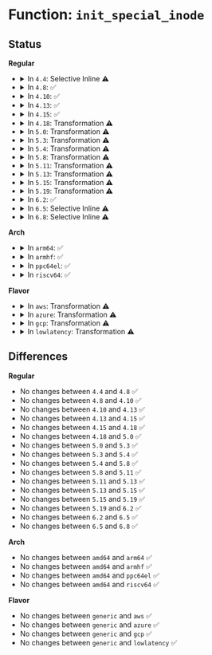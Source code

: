 # Function: <code>init_special_inode</code>

## Status
<b>Regular</b>
<ul>
<li>
<details>
<summary>In <code>4.4</code>: Selective Inline ⚠️</summary>

```c
void init_special_inode(struct inode *inode, umode_t mode, dev_t rdev);
```

**Collision:** Unique Global

**Inline:** Selective

**Transformation:** False

**Instances:**

```
In fs/inode.c (ffffffff81227960)
Location: fs/inode.c:1909
Inline: True
Direct callers:
  - mm/shmem.c:shmem_get_inode
  - fs/devpts/inode.c:devpts_mount
  - fs/devpts/inode.c:devpts_pty_new
  - fs/ext4/inode.c:ext4_iget
  - fs/ext4/inode.c:ext4_iget
  - fs/ext4/namei.c:ext4_mknod
  - fs/ext4/namei.c:ext4_rename
  - fs/ramfs/inode.c:ramfs_get_inode
  - fs/hugetlbfs/inode.c:hugetlbfs_get_inode
  - fs/ecryptfs/inode.c:ecryptfs_inode_set
  - fs/fuse/inode.c:fuse_iget
  - security/selinux/selinuxfs.c:sel_fill_super
```
**Symbols:**

```
ffffffff81227960-ffffffff812279d5: init_special_inode (STB_GLOBAL)
```
</details>
</li>
<li>
<details>
<summary>In <code>4.8</code>: ✅</summary>

```c
void init_special_inode(struct inode *inode, umode_t mode, dev_t rdev);
```

**Collision:** Unique Global

**Inline:** No

**Transformation:** False

**Instances:**

```
In fs/inode.c (ffffffff8124fea0)
Location: fs/inode.c:1926
Inline: False
Direct callers:
  - mm/shmem.c:shmem_get_inode
  - fs/devpts/inode.c:devpts_pty_new
  - fs/devpts/inode.c:devpts_mount
  - fs/ext4/inode.c:ext4_iget
  - fs/ext4/inode.c:ext4_iget
  - fs/ext4/namei.c:ext4_rename
  - fs/ext4/namei.c:ext4_mknod
  - fs/squashfs/inode.c:squashfs_read_inode
  - fs/squashfs/inode.c:squashfs_read_inode
  - fs/squashfs/inode.c:squashfs_read_inode
  - fs/squashfs/inode.c:squashfs_read_inode
  - fs/ramfs/inode.c:ramfs_get_inode
  - fs/hugetlbfs/inode.c:hugetlbfs_get_inode
  - fs/ecryptfs/inode.c:ecryptfs_inode_set
  - fs/fuse/inode.c:fuse_iget
  - security/selinux/selinuxfs.c:sel_fill_super
```
**Symbols:**

```
ffffffff8124fea0-ffffffff8124ff15: init_special_inode (STB_GLOBAL)
```
</details>
</li>
<li>
<details>
<summary>In <code>4.10</code>: ✅</summary>

```c
void init_special_inode(struct inode *inode, umode_t mode, dev_t rdev);
```

**Collision:** Unique Global

**Inline:** No

**Transformation:** False

**Instances:**

```
In fs/inode.c (ffffffff81262dc0)
Location: fs/inode.c:1976
Inline: False
Direct callers:
  - mm/shmem.c:shmem_get_inode
  - fs/devpts/inode.c:devpts_pty_new
  - fs/ext4/inode.c:ext4_iget
  - fs/ext4/inode.c:ext4_iget
  - fs/ext4/namei.c:ext4_rename
  - fs/ext4/namei.c:ext4_mknod
  - fs/squashfs/inode.c:squashfs_read_inode
  - fs/squashfs/inode.c:squashfs_read_inode
  - fs/squashfs/inode.c:squashfs_read_inode
  - fs/squashfs/inode.c:squashfs_read_inode
  - fs/ramfs/inode.c:ramfs_get_inode
  - fs/hugetlbfs/inode.c:hugetlbfs_get_inode
  - fs/ecryptfs/inode.c:ecryptfs_inode_set
  - fs/fuse/inode.c:fuse_iget
  - security/selinux/selinuxfs.c:sel_fill_super
```
**Symbols:**

```
ffffffff81262dc0-ffffffff81262e35: init_special_inode (STB_GLOBAL)
```
</details>
</li>
<li>
<details>
<summary>In <code>4.13</code>: ✅</summary>

```c
void init_special_inode(struct inode *inode, umode_t mode, dev_t rdev);
```

**Collision:** Unique Global

**Inline:** No

**Transformation:** False

**Instances:**

```
In fs/inode.c (ffffffff81270660)
Location: fs/inode.c:1966
Inline: False
Direct callers:
  - mm/shmem.c:shmem_get_inode
  - fs/devpts/inode.c:devpts_pty_new
  - fs/ext4/inode.c:ext4_iget
  - fs/ext4/inode.c:ext4_iget
  - fs/ext4/namei.c:ext4_rename
  - fs/ext4/namei.c:ext4_mknod
  - fs/squashfs/inode.c:squashfs_read_inode
  - fs/squashfs/inode.c:squashfs_read_inode
  - fs/squashfs/inode.c:squashfs_read_inode
  - fs/squashfs/inode.c:squashfs_read_inode
  - fs/ramfs/inode.c:ramfs_get_inode
  - fs/hugetlbfs/inode.c:hugetlbfs_get_inode
  - fs/ecryptfs/inode.c:ecryptfs_inode_set
  - fs/fuse/inode.c:fuse_iget
  - security/selinux/selinuxfs.c:sel_fill_super
```
**Symbols:**

```
ffffffff81270660-ffffffff812706d6: init_special_inode (STB_GLOBAL)
```
</details>
</li>
<li>
<details>
<summary>In <code>4.15</code>: ✅</summary>

```c
void init_special_inode(struct inode *inode, umode_t mode, dev_t rdev);
```

**Collision:** Unique Global

**Inline:** No

**Transformation:** False

**Instances:**

```
In fs/inode.c (ffffffff81292fa0)
Location: fs/inode.c:1979
Inline: False
Direct callers:
  - mm/shmem.c:shmem_get_inode
  - fs/devpts/inode.c:devpts_pty_new
  - fs/ext4/inode.c:ext4_iget
  - fs/ext4/inode.c:ext4_iget
  - fs/ext4/namei.c:ext4_rename
  - fs/ext4/namei.c:ext4_mknod
  - fs/squashfs/inode.c:squashfs_read_inode
  - fs/squashfs/inode.c:squashfs_read_inode
  - fs/squashfs/inode.c:squashfs_read_inode
  - fs/squashfs/inode.c:squashfs_read_inode
  - fs/ramfs/inode.c:ramfs_get_inode
  - fs/hugetlbfs/inode.c:hugetlbfs_get_inode
  - fs/ecryptfs/inode.c:ecryptfs_inode_set
  - fs/fuse/inode.c:fuse_iget
  - security/selinux/selinuxfs.c:sel_fill_super
```
**Symbols:**

```
ffffffff81292fa0-ffffffff81293016: init_special_inode (STB_GLOBAL)
```
</details>
</li>
<li>
<details>
<summary>In <code>4.18</code>: Transformation ⚠️</summary>

```c
void init_special_inode(struct inode *inode, umode_t mode, dev_t rdev);
```

**Collision:** Unique Global

**Inline:** No

**Transformation:** True

**Instances:**

```
In fs/inode.c (0)
Location: fs/inode.c:1971
Inline: False
Direct callers:
  - mm/shmem.c:shmem_get_inode
  - fs/devpts/inode.c:devpts_pty_new
  - fs/ext4/inode.c:ext4_iget
  - fs/ext4/inode.c:ext4_iget
  - fs/ext4/namei.c:ext4_rename
  - fs/ext4/namei.c:ext4_mknod
  - fs/squashfs/inode.c:squashfs_read_inode
  - fs/squashfs/inode.c:squashfs_read_inode
  - fs/squashfs/inode.c:squashfs_read_inode
  - fs/squashfs/inode.c:squashfs_read_inode
  - fs/ramfs/inode.c:ramfs_get_inode
  - fs/hugetlbfs/inode.c:hugetlbfs_get_inode
  - fs/ecryptfs/inode.c:ecryptfs_inode_set
  - fs/fuse/inode.c:fuse_iget
  - security/selinux/selinuxfs.c:sel_fill_super
  - security/apparmor/apparmorfs.c:aa_create_aafs
```
**Symbols:**

```
ffffffff812baddd-ffffffff812bae00: init_special_inode.cold.34 (STB_LOCAL)
ffffffff812b8ac0-ffffffff812b8b1a: init_special_inode (STB_GLOBAL)
```
</details>
</li>
<li>
<details>
<summary>In <code>5.0</code>: Transformation ⚠️</summary>

```c
void init_special_inode(struct inode *inode, umode_t mode, dev_t rdev);
```

**Collision:** Unique Global

**Inline:** No

**Transformation:** True

**Instances:**

```
In fs/inode.c (0)
Location: fs/inode.c:1978
Inline: False
Direct callers:
  - mm/shmem.c:shmem_get_inode
  - fs/devpts/inode.c:devpts_pty_new
  - fs/ext4/inode.c:__ext4_iget
  - fs/ext4/inode.c:__ext4_iget
  - fs/ext4/namei.c:ext4_rename
  - fs/ext4/namei.c:ext4_mknod
  - fs/squashfs/inode.c:squashfs_read_inode
  - fs/squashfs/inode.c:squashfs_read_inode
  - fs/squashfs/inode.c:squashfs_read_inode
  - fs/squashfs/inode.c:squashfs_read_inode
  - fs/ramfs/inode.c:ramfs_get_inode
  - fs/hugetlbfs/inode.c:hugetlbfs_get_inode
  - fs/ecryptfs/inode.c:ecryptfs_inode_set
  - fs/fuse/inode.c:fuse_iget
  - security/selinux/selinuxfs.c:sel_fill_super
  - security/apparmor/apparmorfs.c:aa_create_aafs
```
**Symbols:**

```
ffffffff812cffcd-ffffffff812cfff0: init_special_inode.cold.34 (STB_LOCAL)
ffffffff812cdc10-ffffffff812cdc6a: init_special_inode (STB_GLOBAL)
```
</details>
</li>
<li>
<details>
<summary>In <code>5.3</code>: Transformation ⚠️</summary>

```c
void init_special_inode(struct inode *inode, umode_t mode, dev_t rdev);
```

**Collision:** Unique Global

**Inline:** No

**Transformation:** True

**Instances:**

```
In fs/inode.c (0)
Location: fs/inode.c:2016
Inline: False
Direct callers:
  - mm/shmem.c:shmem_get_inode
  - fs/devpts/inode.c:devpts_pty_new
  - fs/ext4/inode.c:__ext4_iget
  - fs/ext4/inode.c:__ext4_iget
  - fs/ext4/namei.c:ext4_rename
  - fs/ext4/namei.c:ext4_mknod
  - fs/squashfs/inode.c:squashfs_read_inode
  - fs/squashfs/inode.c:squashfs_read_inode
  - fs/squashfs/inode.c:squashfs_read_inode
  - fs/squashfs/inode.c:squashfs_read_inode
  - fs/ramfs/inode.c:ramfs_get_inode
  - fs/hugetlbfs/inode.c:hugetlbfs_get_inode
  - fs/ecryptfs/inode.c:ecryptfs_inode_set
  - fs/fuse/inode.c:fuse_iget
  - security/selinux/selinuxfs.c:sel_fill_super
  - security/apparmor/apparmorfs.c:aa_create_aafs
```
**Symbols:**

```
ffffffff812ecf20-ffffffff812ecf43: init_special_inode.cold (STB_LOCAL)
ffffffff812ea380-ffffffff812ea3da: init_special_inode (STB_GLOBAL)
```
</details>
</li>
<li>
<details>
<summary>In <code>5.4</code>: Transformation ⚠️</summary>

```c
void init_special_inode(struct inode *inode, umode_t mode, dev_t rdev);
```

**Collision:** Unique Global

**Inline:** No

**Transformation:** True

**Instances:**

```
In fs/inode.c (0)
Location: fs/inode.c:2027
Inline: False
Direct callers:
  - mm/shmem.c:shmem_get_inode
  - fs/devpts/inode.c:devpts_pty_new
  - fs/ext4/inode.c:__ext4_iget
  - fs/ext4/namei.c:ext4_rename
  - fs/ext4/namei.c:ext4_mknod
  - fs/squashfs/inode.c:squashfs_read_inode
  - fs/squashfs/inode.c:squashfs_read_inode
  - fs/squashfs/inode.c:squashfs_read_inode
  - fs/squashfs/inode.c:squashfs_read_inode
  - fs/ramfs/inode.c:ramfs_get_inode
  - fs/hugetlbfs/inode.c:hugetlbfs_get_inode
  - fs/ecryptfs/inode.c:ecryptfs_inode_set
  - fs/fuse/inode.c:fuse_iget
  - security/selinux/selinuxfs.c:sel_fill_super
  - security/apparmor/apparmorfs.c:aa_create_aafs
```
**Symbols:**

```
ffffffff812fea9d-ffffffff812feac0: init_special_inode.cold (STB_LOCAL)
ffffffff812fc4d0-ffffffff812fc52a: init_special_inode (STB_GLOBAL)
```
</details>
</li>
<li>
<details>
<summary>In <code>5.8</code>: Transformation ⚠️</summary>

```c
void init_special_inode(struct inode *inode, umode_t mode, dev_t rdev);
```

**Collision:** Unique Global

**Inline:** No

**Transformation:** True

**Instances:**

```
In fs/inode.c (0)
Location: fs/inode.c:2111
Inline: False
Direct callers:
  - mm/shmem.c:shmem_get_inode
  - fs/devpts/inode.c:devpts_pty_new
  - fs/devpts/inode.c:mknod_ptmx
  - fs/ext4/inode.c:__ext4_iget
  - fs/ext4/namei.c:ext4_whiteout_for_rename
  - fs/ext4/namei.c:ext4_mknod
  - fs/squashfs/inode.c:squashfs_read_inode
  - fs/squashfs/inode.c:squashfs_read_inode
  - fs/squashfs/inode.c:squashfs_read_inode
  - fs/squashfs/inode.c:squashfs_read_inode
  - fs/ramfs/inode.c:ramfs_get_inode
  - fs/hugetlbfs/inode.c:hugetlbfs_get_inode
  - fs/ecryptfs/inode.c:ecryptfs_inode_set
  - fs/fuse/inode.c:fuse_iget
  - security/selinux/selinuxfs.c:sel_fill_super
  - security/apparmor/apparmorfs.c:aa_mk_null_file
```
**Symbols:**

```
ffffffff81337b9b-ffffffff81337bbe: init_special_inode.cold (STB_LOCAL)
ffffffff81334f50-ffffffff81334faa: init_special_inode (STB_GLOBAL)
```
</details>
</li>
<li>
<details>
<summary>In <code>5.11</code>: Transformation ⚠️</summary>

```c
void init_special_inode(struct inode *inode, umode_t mode, dev_t rdev);
```

**Collision:** Unique Global

**Inline:** No

**Transformation:** True

**Instances:**

```
In fs/inode.c (0)
Location: fs/inode.c:2112
Inline: False
Direct callers:
  - mm/shmem.c:shmem_get_inode
  - fs/devpts/inode.c:devpts_pty_new
  - fs/devpts/inode.c:mknod_ptmx
  - fs/ext4/inode.c:__ext4_iget
  - fs/ext4/namei.c:ext4_whiteout_for_rename
  - fs/ext4/namei.c:ext4_mknod
  - fs/squashfs/inode.c:squashfs_read_inode
  - fs/squashfs/inode.c:squashfs_read_inode
  - fs/squashfs/inode.c:squashfs_read_inode
  - fs/squashfs/inode.c:squashfs_read_inode
  - fs/ramfs/inode.c:ramfs_get_inode
  - fs/hugetlbfs/inode.c:hugetlbfs_get_inode
  - fs/ecryptfs/inode.c:ecryptfs_inode_set
  - fs/fuse/inode.c:fuse_init_inode
  - security/selinux/selinuxfs.c:sel_fill_super
  - security/apparmor/apparmorfs.c:aa_mk_null_file
```
**Symbols:**

```
ffffffff81bea70f-ffffffff81bea732: init_special_inode.cold (STB_LOCAL)
ffffffff813408c0-ffffffff8134091a: init_special_inode (STB_GLOBAL)
```
</details>
</li>
<li>
<details>
<summary>In <code>5.13</code>: Transformation ⚠️</summary>

```c
void init_special_inode(struct inode *inode, umode_t mode, dev_t rdev);
```

**Collision:** Unique Global

**Inline:** No

**Transformation:** True

**Instances:**

```
In fs/inode.c (0)
Location: fs/inode.c:2121
Inline: False
Direct callers:
  - mm/shmem.c:shmem_get_inode
  - fs/devpts/inode.c:devpts_pty_new
  - fs/devpts/inode.c:devpts_fill_super
  - fs/ext4/inode.c:__ext4_iget
  - fs/ext4/namei.c:ext4_rename
  - fs/ext4/namei.c:ext4_mknod
  - fs/squashfs/inode.c:squashfs_read_inode
  - fs/squashfs/inode.c:squashfs_read_inode
  - fs/squashfs/inode.c:squashfs_read_inode
  - fs/squashfs/inode.c:squashfs_read_inode
  - fs/ramfs/inode.c:ramfs_get_inode
  - fs/hugetlbfs/inode.c:hugetlbfs_get_inode
  - fs/ecryptfs/inode.c:ecryptfs_inode_set
  - fs/fuse/inode.c:fuse_init_inode
  - security/selinux/selinuxfs.c:sel_fill_super
  - security/apparmor/apparmorfs.c:aa_create_aafs
```
**Symbols:**

```
ffffffff81bdc74b-ffffffff81bdc76f: init_special_inode.cold (STB_LOCAL)
ffffffff81346cf0-ffffffff81346d45: init_special_inode (STB_GLOBAL)
```
</details>
</li>
<li>
<details>
<summary>In <code>5.15</code>: Transformation ⚠️</summary>

```c
void init_special_inode(struct inode *inode, umode_t mode, dev_t rdev);
```

**Collision:** Unique Global

**Inline:** No

**Transformation:** True

**Instances:**

```
In fs/inode.c (0)
Location: fs/inode.c:2126
Inline: False
Direct callers:
  - mm/shmem.c:shmem_get_inode
  - fs/devpts/inode.c:devpts_pty_new
  - fs/devpts/inode.c:devpts_fill_super
  - fs/ext4/inode.c:__ext4_iget
  - fs/ext4/namei.c:ext4_rename
  - fs/ext4/namei.c:ext4_mknod
  - fs/squashfs/inode.c:squashfs_read_inode
  - fs/squashfs/inode.c:squashfs_read_inode
  - fs/squashfs/inode.c:squashfs_read_inode
  - fs/squashfs/inode.c:squashfs_read_inode
  - fs/ramfs/inode.c:ramfs_get_inode
  - fs/hugetlbfs/inode.c:hugetlbfs_get_inode
  - fs/ecryptfs/inode.c:ecryptfs_inode_set
  - fs/fuse/inode.c:fuse_init_inode
  - security/selinux/selinuxfs.c:sel_fill_super
  - security/apparmor/apparmorfs.c:aa_create_aafs
```
**Symbols:**

```
ffffffff81cc3be4-ffffffff81cc3c08: init_special_inode.cold (STB_LOCAL)
ffffffff81394750-ffffffff813947a5: init_special_inode (STB_GLOBAL)
```
</details>
</li>
<li>
<details>
<summary>In <code>5.19</code>: Transformation ⚠️</summary>

```c
void init_special_inode(struct inode *inode, umode_t mode, dev_t rdev);
```

**Collision:** Unique Global

**Inline:** No

**Transformation:** True

**Instances:**

```
In fs/inode.c (0)
Location: fs/inode.c:2207
Inline: False
Direct callers:
  - mm/shmem.c:shmem_get_inode
  - fs/devpts/inode.c:devpts_pty_new
  - fs/devpts/inode.c:devpts_fill_super
  - fs/ext4/inode.c:__ext4_iget
  - fs/ext4/namei.c:ext4_rename
  - fs/ext4/namei.c:ext4_mknod
  - fs/squashfs/inode.c:squashfs_read_inode
  - fs/squashfs/inode.c:squashfs_read_inode
  - fs/squashfs/inode.c:squashfs_read_inode
  - fs/squashfs/inode.c:squashfs_read_inode
  - fs/ramfs/inode.c:ramfs_get_inode
  - fs/hugetlbfs/inode.c:hugetlbfs_get_inode
  - fs/ecryptfs/inode.c:ecryptfs_inode_set
  - fs/fuse/inode.c:fuse_init_inode
  - security/selinux/selinuxfs.c:sel_fill_super
  - security/apparmor/apparmorfs.c:aa_create_aafs
```
**Symbols:**

```
ffffffff81e76411-ffffffff81e76443: init_special_inode.cold (STB_LOCAL)
ffffffff81416350-ffffffff814163dd: init_special_inode (STB_GLOBAL)
```
</details>
</li>
<li>
<details>
<summary>In <code>6.2</code>: ✅</summary>

```c
void init_special_inode(struct inode *inode, umode_t mode, dev_t rdev);
```

**Collision:** Unique Global

**Inline:** No

**Transformation:** False

**Instances:**

```
In fs/inode.c (ffffffff814a16f0)
Location: fs/inode.c:2260
Inline: False
Direct callers:
  - mm/shmem.c:shmem_get_inode
  - fs/devpts/inode.c:devpts_pty_new
  - fs/devpts/inode.c:devpts_fill_super
  - fs/ext4/inode.c:__ext4_iget
  - fs/ext4/namei.c:ext4_rename
  - fs/ext4/namei.c:ext4_mknod
  - fs/squashfs/inode.c:squashfs_read_inode
  - fs/squashfs/inode.c:squashfs_read_inode
  - fs/squashfs/inode.c:squashfs_read_inode
  - fs/squashfs/inode.c:squashfs_read_inode
  - fs/ramfs/inode.c:ramfs_get_inode
  - fs/hugetlbfs/inode.c:hugetlbfs_get_inode
  - fs/ecryptfs/inode.c:ecryptfs_inode_set
  - fs/fuse/inode.c:fuse_init_inode
  - security/selinux/selinuxfs.c:sel_fill_super
  - security/apparmor/apparmorfs.c:aa_create_aafs
```
**Symbols:**

```
ffffffff814a16f0-ffffffff814a17af: init_special_inode (STB_GLOBAL)
```
</details>
</li>
<li>
<details>
<summary>In <code>6.5</code>: Selective Inline ⚠️</summary>

```c
void init_special_inode(struct inode *inode, umode_t mode, dev_t rdev);
```

**Collision:** Unique Global

**Inline:** Selective

**Transformation:** False

**Instances:**

```
In fs/inode.c (ffffffff814d72a0)
Location: fs/inode.c:2304
Inline: True
Direct callers:
  - mm/shmem.c:shmem_get_inode
  - fs/devpts/inode.c:devpts_pty_new
  - fs/devpts/inode.c:devpts_fill_super
  - fs/ext4/inode.c:__ext4_iget
  - fs/ext4/namei.c:ext4_rename
  - fs/ext4/namei.c:ext4_mknod
  - fs/squashfs/inode.c:squashfs_read_inode
  - fs/squashfs/inode.c:squashfs_read_inode
  - fs/squashfs/inode.c:squashfs_read_inode
  - fs/squashfs/inode.c:squashfs_read_inode
  - fs/ramfs/inode.c:ramfs_get_inode
  - fs/hugetlbfs/inode.c:hugetlbfs_get_inode
  - fs/ecryptfs/inode.c:ecryptfs_inode_set
  - fs/fuse/inode.c:fuse_init_inode
  - security/selinux/selinuxfs.c:sel_fill_super
  - security/apparmor/apparmorfs.c:aa_create_aafs
```
**Symbols:**

```
ffffffff814d72a0-ffffffff814d735f: init_special_inode (STB_GLOBAL)
```
</details>
</li>
<li>
<details>
<summary>In <code>6.8</code>: Selective Inline ⚠️</summary>

```c
void init_special_inode(struct inode *inode, umode_t mode, dev_t rdev);
```

**Collision:** Unique Global

**Inline:** Selective

**Transformation:** False

**Instances:**

```
In fs/inode.c (ffffffff81509620)
Location: fs/inode.c:2307
Inline: True
Direct callers:
  - mm/shmem.c:__shmem_get_inode
  - fs/devpts/inode.c:devpts_pty_new
  - fs/devpts/inode.c:devpts_fill_super
  - fs/ext4/inode.c:__ext4_iget
  - fs/ext4/namei.c:ext4_rename
  - fs/ext4/namei.c:ext4_mknod
  - fs/squashfs/inode.c:squashfs_read_inode
  - fs/squashfs/inode.c:squashfs_read_inode
  - fs/squashfs/inode.c:squashfs_read_inode
  - fs/squashfs/inode.c:squashfs_read_inode
  - fs/ramfs/inode.c:ramfs_get_inode
  - fs/hugetlbfs/inode.c:hugetlbfs_get_inode
  - fs/ecryptfs/inode.c:ecryptfs_inode_set
  - fs/fuse/inode.c:fuse_init_inode
  - security/selinux/selinuxfs.c:sel_fill_super
  - security/apparmor/apparmorfs.c:aa_create_aafs
```
**Symbols:**

```
ffffffff81509620-ffffffff815096df: init_special_inode (STB_GLOBAL)
```
</details>
</li>
</ul>
<b>Arch</b>
<ul>
<li>
<details>
<summary>In <code>arm64</code>: ✅</summary>

```c
void init_special_inode(struct inode *inode, umode_t mode, dev_t rdev);
```

**Collision:** Unique Global

**Inline:** No

**Transformation:** False

**Instances:**

```
In fs/inode.c (ffff8000103abe40)
Location: fs/inode.c:2027
Inline: False
Direct callers:
  - mm/shmem.c:shmem_get_inode
  - fs/devpts/inode.c:devpts_pty_new
  - fs/ext4/inode.c:__ext4_iget
  - fs/ext4/inode.c:__ext4_iget
  - fs/ext4/namei.c:ext4_rename
  - fs/ext4/namei.c:ext4_mknod
  - fs/squashfs/inode.c:squashfs_read_inode
  - fs/squashfs/inode.c:squashfs_read_inode
  - fs/squashfs/inode.c:squashfs_read_inode
  - fs/squashfs/inode.c:squashfs_read_inode
  - fs/ramfs/inode.c:ramfs_get_inode
  - fs/hugetlbfs/inode.c:hugetlbfs_get_inode
  - fs/ecryptfs/inode.c:ecryptfs_inode_set
  - fs/fuse/inode.c:fuse_iget
  - security/selinux/selinuxfs.c:sel_fill_super
  - security/apparmor/apparmorfs.c:aa_create_aafs
```
**Symbols:**

```
ffff8000103abe40-ffff8000103abf18: init_special_inode (STB_GLOBAL)
```
</details>
</li>
<li>
<details>
<summary>In <code>armhf</code>: ✅</summary>

```c
void init_special_inode(struct inode *inode, umode_t mode, dev_t rdev);
```

**Collision:** Unique Global

**Inline:** No

**Transformation:** False

**Instances:**

```
In fs/inode.c (c058d260)
Location: fs/inode.c:2027
Inline: False
Direct callers:
  - mm/shmem.c:shmem_get_inode
  - fs/devpts/inode.c:devpts_pty_new
  - fs/ext4/inode.c:__ext4_iget
  - fs/ext4/inode.c:__ext4_iget
  - fs/ext4/namei.c:ext4_rename
  - fs/ext4/namei.c:ext4_mknod
  - fs/squashfs/inode.c:squashfs_read_inode
  - fs/squashfs/inode.c:squashfs_read_inode
  - fs/squashfs/inode.c:squashfs_read_inode
  - fs/squashfs/inode.c:squashfs_read_inode
  - fs/ramfs/inode.c:ramfs_get_inode
  - fs/ecryptfs/inode.c:ecryptfs_inode_set
  - fs/fuse/inode.c:fuse_iget
  - security/selinux/selinuxfs.c:sel_fill_super
  - security/apparmor/apparmorfs.c:aa_create_aafs
```
**Symbols:**

```
c058d260-c058d2f4: init_special_inode (STB_GLOBAL)
```
</details>
</li>
<li>
<details>
<summary>In <code>ppc64el</code>: ✅</summary>

```c
void init_special_inode(struct inode *inode, umode_t mode, dev_t rdev);
```

**Collision:** Unique Global

**Inline:** No

**Transformation:** False

**Instances:**

```
In fs/inode.c (c0000000004a7300)
Location: fs/inode.c:2027
Inline: False
Direct callers:
  - mm/shmem.c:shmem_get_inode
  - fs/devpts/inode.c:devpts_pty_new
  - fs/ext4/inode.c:__ext4_iget
  - fs/ext4/inode.c:__ext4_iget
  - fs/ext4/namei.c:ext4_rename
  - fs/ext4/namei.c:ext4_mknod
  - fs/squashfs/inode.c:squashfs_read_inode
  - fs/squashfs/inode.c:squashfs_read_inode
  - fs/squashfs/inode.c:squashfs_read_inode
  - fs/squashfs/inode.c:squashfs_read_inode
  - fs/ramfs/inode.c:ramfs_get_inode
  - fs/hugetlbfs/inode.c:hugetlbfs_get_inode
  - fs/ecryptfs/inode.c:ecryptfs_inode_set
  - fs/fuse/inode.c:fuse_iget
  - security/selinux/selinuxfs.c:sel_fill_super
  - security/apparmor/apparmorfs.c:aa_create_aafs
```
**Symbols:**

```
c0000000004a7300-c0000000004a73d0: init_special_inode (STB_GLOBAL)
```
</details>
</li>
<li>
<details>
<summary>In <code>riscv64</code>: ✅</summary>

```c
void init_special_inode(struct inode *inode, umode_t mode, dev_t rdev);
```

**Collision:** Unique Global

**Inline:** No

**Transformation:** False

**Instances:**

```
In fs/inode.c (ffffffe00027144a)
Location: fs/inode.c:2027
Inline: False
Direct callers:
  - mm/shmem.c:shmem_get_inode
  - fs/devpts/inode.c:devpts_pty_new
  - fs/ext4/inode.c:__ext4_iget
  - fs/ext4/inode.c:__ext4_iget
  - fs/ext4/namei.c:ext4_rename
  - fs/ext4/namei.c:ext4_mknod
  - fs/squashfs/inode.c:squashfs_read_inode
  - fs/squashfs/inode.c:squashfs_read_inode
  - fs/squashfs/inode.c:squashfs_read_inode
  - fs/squashfs/inode.c:squashfs_read_inode
  - fs/ramfs/inode.c:ramfs_get_inode
  - fs/hugetlbfs/inode.c:hugetlbfs_get_inode
  - fs/ecryptfs/inode.c:ecryptfs_inode_set
  - fs/fuse/inode.c:fuse_iget
  - security/selinux/selinuxfs.c:sel_fill_super
  - security/apparmor/apparmorfs.c:aa_create_aafs
```
**Symbols:**

```
ffffffe00027144a-ffffffe00027150a: init_special_inode (STB_GLOBAL)
```
</details>
</li>
</ul>
<b>Flavor</b>
<ul>
<li>
<details>
<summary>In <code>aws</code>: Transformation ⚠️</summary>

```c
void init_special_inode(struct inode *inode, umode_t mode, dev_t rdev);
```

**Collision:** Unique Global

**Inline:** No

**Transformation:** True

**Instances:**

```
In fs/inode.c (0)
Location: fs/inode.c:2027
Inline: False
Direct callers:
  - mm/shmem.c:shmem_get_inode
  - fs/devpts/inode.c:devpts_pty_new
  - fs/ext4/inode.c:__ext4_iget
  - fs/ext4/namei.c:ext4_rename
  - fs/ext4/namei.c:ext4_mknod
  - fs/squashfs/inode.c:squashfs_read_inode
  - fs/squashfs/inode.c:squashfs_read_inode
  - fs/squashfs/inode.c:squashfs_read_inode
  - fs/squashfs/inode.c:squashfs_read_inode
  - fs/ramfs/inode.c:ramfs_get_inode
  - fs/hugetlbfs/inode.c:hugetlbfs_get_inode
  - fs/ecryptfs/inode.c:ecryptfs_inode_set
  - fs/fuse/inode.c:fuse_iget
  - security/selinux/selinuxfs.c:sel_fill_super
  - security/apparmor/apparmorfs.c:aa_create_aafs
```
**Symbols:**

```
ffffffff812f707d-ffffffff812f70a0: init_special_inode.cold (STB_LOCAL)
ffffffff812f4ab0-ffffffff812f4b0a: init_special_inode (STB_GLOBAL)
```
</details>
</li>
<li>
<details>
<summary>In <code>azure</code>: Transformation ⚠️</summary>

```c
void init_special_inode(struct inode *inode, umode_t mode, dev_t rdev);
```

**Collision:** Unique Global

**Inline:** No

**Transformation:** True

**Instances:**

```
In fs/inode.c (0)
Location: fs/inode.c:2027
Inline: False
Direct callers:
  - mm/shmem.c:shmem_get_inode
  - fs/devpts/inode.c:devpts_pty_new
  - fs/ext4/inode.c:__ext4_iget
  - fs/ext4/namei.c:ext4_rename
  - fs/ext4/namei.c:ext4_mknod
  - fs/squashfs/inode.c:squashfs_read_inode
  - fs/squashfs/inode.c:squashfs_read_inode
  - fs/squashfs/inode.c:squashfs_read_inode
  - fs/squashfs/inode.c:squashfs_read_inode
  - fs/ramfs/inode.c:ramfs_get_inode
  - fs/hugetlbfs/inode.c:hugetlbfs_get_inode
  - fs/ecryptfs/inode.c:ecryptfs_inode_set
  - fs/fuse/inode.c:fuse_iget
  - security/selinux/selinuxfs.c:sel_fill_super
  - security/apparmor/apparmorfs.c:aa_create_aafs
```
**Symbols:**

```
ffffffff812e7c9d-ffffffff812e7cc0: init_special_inode.cold (STB_LOCAL)
ffffffff812e56d0-ffffffff812e572a: init_special_inode (STB_GLOBAL)
```
</details>
</li>
<li>
<details>
<summary>In <code>gcp</code>: Transformation ⚠️</summary>

```c
void init_special_inode(struct inode *inode, umode_t mode, dev_t rdev);
```

**Collision:** Unique Global

**Inline:** No

**Transformation:** True

**Instances:**

```
In fs/inode.c (0)
Location: fs/inode.c:2027
Inline: False
Direct callers:
  - mm/shmem.c:shmem_get_inode
  - fs/devpts/inode.c:devpts_pty_new
  - fs/ext4/inode.c:__ext4_iget
  - fs/ext4/namei.c:ext4_rename
  - fs/ext4/namei.c:ext4_mknod
  - fs/squashfs/inode.c:squashfs_read_inode
  - fs/squashfs/inode.c:squashfs_read_inode
  - fs/squashfs/inode.c:squashfs_read_inode
  - fs/squashfs/inode.c:squashfs_read_inode
  - fs/ramfs/inode.c:ramfs_get_inode
  - fs/hugetlbfs/inode.c:hugetlbfs_get_inode
  - fs/ecryptfs/inode.c:ecryptfs_inode_set
  - fs/fuse/inode.c:fuse_iget
  - security/selinux/selinuxfs.c:sel_fill_super
  - security/apparmor/apparmorfs.c:aa_create_aafs
```
**Symbols:**

```
ffffffff812f4e8d-ffffffff812f4eb0: init_special_inode.cold (STB_LOCAL)
ffffffff812f28c0-ffffffff812f291a: init_special_inode (STB_GLOBAL)
```
</details>
</li>
<li>
<details>
<summary>In <code>lowlatency</code>: Transformation ⚠️</summary>

```c
void init_special_inode(struct inode *inode, umode_t mode, dev_t rdev);
```

**Collision:** Unique Global

**Inline:** No

**Transformation:** True

**Instances:**

```
In fs/inode.c (0)
Location: fs/inode.c:2027
Inline: False
Direct callers:
  - mm/shmem.c:shmem_get_inode
  - fs/devpts/inode.c:devpts_pty_new
  - fs/ext4/inode.c:__ext4_iget
  - fs/ext4/namei.c:ext4_rename
  - fs/ext4/namei.c:ext4_mknod
  - fs/squashfs/inode.c:squashfs_read_inode
  - fs/squashfs/inode.c:squashfs_read_inode
  - fs/squashfs/inode.c:squashfs_read_inode
  - fs/squashfs/inode.c:squashfs_read_inode
  - fs/ramfs/inode.c:ramfs_get_inode
  - fs/hugetlbfs/inode.c:hugetlbfs_get_inode
  - fs/ecryptfs/inode.c:ecryptfs_inode_set
  - fs/fuse/inode.c:fuse_iget
  - security/selinux/selinuxfs.c:sel_fill_super
  - security/apparmor/apparmorfs.c:aa_create_aafs
```
**Symbols:**

```
ffffffff8130601d-ffffffff81306040: init_special_inode.cold (STB_LOCAL)
ffffffff81303fd0-ffffffff8130402a: init_special_inode (STB_GLOBAL)
```
</details>
</li>
</ul>

## Differences
<b>Regular</b>
<ul>
<li>
No changes between <code>4.4</code> and <code>4.8</code> ✅
</li>
<li>
No changes between <code>4.8</code> and <code>4.10</code> ✅
</li>
<li>
No changes between <code>4.10</code> and <code>4.13</code> ✅
</li>
<li>
No changes between <code>4.13</code> and <code>4.15</code> ✅
</li>
<li>
No changes between <code>4.15</code> and <code>4.18</code> ✅
</li>
<li>
No changes between <code>4.18</code> and <code>5.0</code> ✅
</li>
<li>
No changes between <code>5.0</code> and <code>5.3</code> ✅
</li>
<li>
No changes between <code>5.3</code> and <code>5.4</code> ✅
</li>
<li>
No changes between <code>5.4</code> and <code>5.8</code> ✅
</li>
<li>
No changes between <code>5.8</code> and <code>5.11</code> ✅
</li>
<li>
No changes between <code>5.11</code> and <code>5.13</code> ✅
</li>
<li>
No changes between <code>5.13</code> and <code>5.15</code> ✅
</li>
<li>
No changes between <code>5.15</code> and <code>5.19</code> ✅
</li>
<li>
No changes between <code>5.19</code> and <code>6.2</code> ✅
</li>
<li>
No changes between <code>6.2</code> and <code>6.5</code> ✅
</li>
<li>
No changes between <code>6.5</code> and <code>6.8</code> ✅
</li>
</ul>
<b>Arch</b>
<ul>
<li>
No changes between <code>amd64</code> and <code>arm64</code> ✅
</li>
<li>
No changes between <code>amd64</code> and <code>armhf</code> ✅
</li>
<li>
No changes between <code>amd64</code> and <code>ppc64el</code> ✅
</li>
<li>
No changes between <code>amd64</code> and <code>riscv64</code> ✅
</li>
</ul>
<b>Flavor</b>
<ul>
<li>
No changes between <code>generic</code> and <code>aws</code> ✅
</li>
<li>
No changes between <code>generic</code> and <code>azure</code> ✅
</li>
<li>
No changes between <code>generic</code> and <code>gcp</code> ✅
</li>
<li>
No changes between <code>generic</code> and <code>lowlatency</code> ✅
</li>
</ul>
